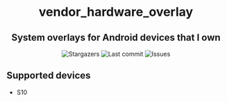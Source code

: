 <h1 align="center">vendor_hardware_overlay</h1>
<h2 align="center">System overlays for Android devices that I own</h2>

<div align="center">
  <img alt="Stargazers" src="https://img.shields.io/github/stars/budchirp/vendor_hardware_overlay?style=for-the-badge&colorA=0b1221&colorB=ff8e8e" />
  <img alt="Last commit" src="https://img.shields.io/github/last-commit/budchirp/vendor_hardware_overlay?style=for-the-badge&colorA=0b1221&colorB=BDB0E4" />
  <img alt="Issues" src="https://img.shields.io/github/issues/budchirp/vendor_hardware_overlay?style=for-the-badge&colorA=0b1221&colorB=FBC19D" />
</div>

## Supported devices
- S10
